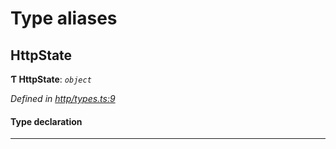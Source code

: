 

# Type aliases

<a id="httpstate"></a>

##  HttpState

**Ƭ HttpState**: *`object`*

*Defined in [http/types.ts:9](https://github.com/polkadot-js/api/blob/9921792/packages/rpc-provider/src/http/types.ts#L9)*

#### Type declaration

___

